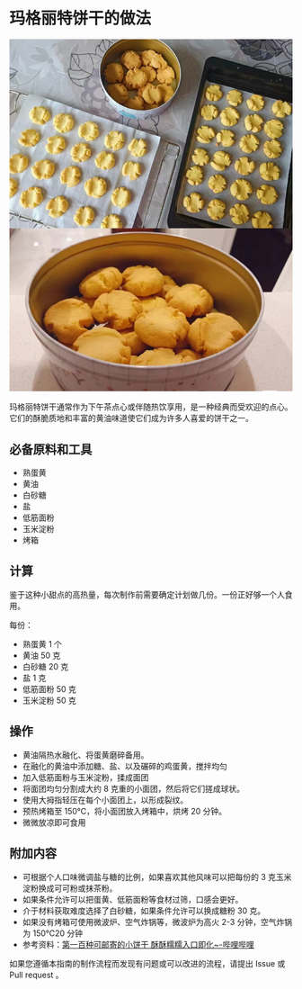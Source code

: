 # 玛格丽特饼干的做法

![玛格丽特成品](./玛格丽特饼干.jpg)

玛格丽特饼干通常作为下午茶点心或伴随热饮享用，是一种经典而受欢迎的点心。它们的酥脆质地和丰富的黄油味道使它们成为许多人喜爱的饼干之一。

## 必备原料和工具

- 熟蛋黄
- 黄油
- 白砂糖
- 盐
- 低筋面粉
- 玉米淀粉
- 烤箱

## 计算

鉴于这种小甜点的高热量，每次制作前需要确定计划做几份。一份正好够一个人食用。

每份：

- 熟蛋黄 1 个
- 黄油  50 克
- 白砂糖  20 克
- 盐 1 克
- 低筋面粉 50 克
- 玉米淀粉 50 克

## 操作

- 黄油隔热水融化、将蛋黄磨碎备用。
- 在融化的黄油中添加糖、盐、以及碾碎的鸡蛋黄，搅拌均匀
- 加入低筋面粉与玉米淀粉，揉成面团
- 将面团均匀分割成大约 8 克重的小面团，然后将它们搓成球状。
- 使用大拇指轻压在每个小面团上，以形成裂纹。
- 预热烤箱至 150℃，将小面团放入烤箱中，烘烤 20 分钟。
- 微微放凉即可食用

## 附加内容

- 可根据个人口味微调盐与糖的比例，如果喜欢其他风味可以把每份的 3 克玉米淀粉换成可可粉或抹茶粉。
- 如果条件允许可以把蛋黄、低筋面粉等食材过筛，口感会更好。
- 介于材料获取难度选择了白砂糖，如果条件允许可以换成糖粉 30 克。
- 如果没有烤箱可使用微波炉、空气炸锅等，微波炉为高火 2-3 分钟，空气炸锅为 150℃20 分钟
- 参考资料：[第一百种可邮寄的小饼干 酥酥糯糯入口即化~-哔哩哔哩](https://b23.tv/NZCsV0x)

如果您遵循本指南的制作流程而发现有问题或可以改进的流程，请提出 Issue 或 Pull request 。

